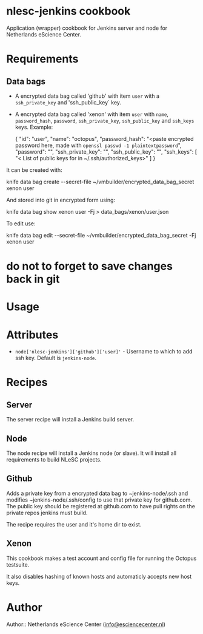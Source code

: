 # nlesc-jenkins cookbook

Application (wrapper) cookbook for Jenkins server and node for Netherlands eScience Center.

# Requirements

## Data bags

* A encrypted data bag called 'github' with item `user` with a `ssh_private_key` and 'ssh_public_key` key.
* A encrypted data bag called 'xenon' with item `user` with `name`, `password_hash`, `password`, `ssh_private_key`, `ssh_public_key` and `ssh_keys` keys. Example:

    {
      "id": "user",
      "name": "octopus",
      "password_hash": "<paste encrypted password here, made with `openssl passwd -1 plaintextpassword`",
      "password": "<paste clear text password here>",
      "ssh_private_key": "<paste ssh private key here>",
      "ssh_public_key": "<paste ssh public key here>",
      "ssh_keys": [
        "< List of public keys for in ~/.ssh/authorized_keys>"
      ]
    }


It can be created with:

  knife data bag create --secret-file ~/vmbuilder/encrypted_data_bag_secret xenon user

And stored into git in encrypted form using:

  knife data bag show xenon user -Fj > data_bags/xenon/user.json

To edit use:

  knife data bag edit --secret-file ~/vmbuilder/encrypted_data_bag_secret -Fj xenon user
  # do not to forget to save changes back in git

# Usage

# Attributes

* `node['nlesc-jenkins']['github']['user]'` - Username to which to add ssh key. Default is `jenkins-node`.

# Recipes

## Server

The server recipe will install a Jenkins build server.

## Node

The node recipe will install a Jenkins node (or slave).
It will install all requirements to build NLeSC projects.

## Github

Adds a private key from a encrypted data bag to ~jenkins-node/.ssh and modifies ~jenkins-node/.ssh/config to use that private key for github.com.
The public key should be registered at github.com to have pull rights on the private repos jenkins must build.

The recipe requires the user and it's home dir to exist.

## Xenon

This cookbook makes a test account and config file for running the Octopus testsuite.

It also disables hashing of known hosts and automaticly accepts new host keys.

# Author

Author:: Netherlands eScience Center (<info@esciencecenter.nl>)
